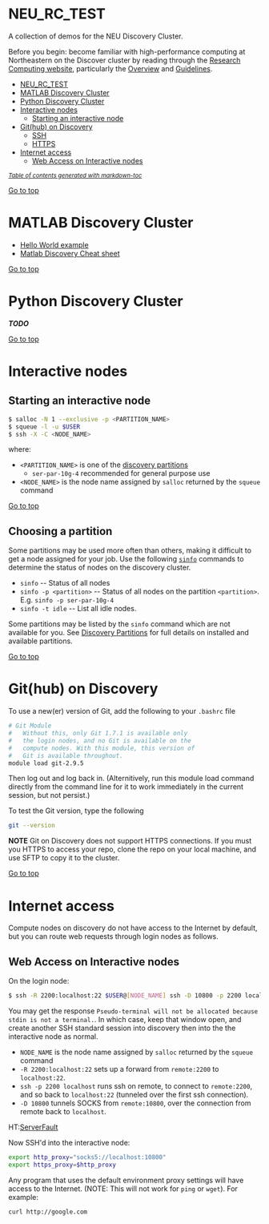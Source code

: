 NEU_RC_TEST
===========
A collection of demos for the NEU Discovery Cluster. 

Before you begin: become familiar with high-performance computing at Northeastern on the Discover cluster by reading through the [Research Computing website](https://www.northeastern.edu/rc/), particularly the [Overview](https://www.northeastern.edu/rc/?page_id=27) and [Guidelines](https://www.northeastern.edu/rc/?page_id=2).

- [NEU_RC_TEST](#neu-rc-test)
- [MATLAB Discovery Cluster](#matlab-discovery-cluster)
- [Python Discovery Cluster](#python-discovery-cluster)
- [Interactive nodes](#interactive-nodes)
  * [Starting an interactive node](#starting-an-interactive-node)
- [Git(hub) on Discovery](#git-hub--on-discovery)
  * [SSH](#ssh)
  * [HTTPS](#https)
- [Internet access](#internet-access)
  * [Web Access on Interactive nodes](#web-access-on-interactive-nodes)

<small><i><a href='http://ecotrust-canada.github.io/markdown-toc/'>Table of contents generated with markdown-toc</a></i></small>

[Go to top](#neu-rc-test)

MATLAB Discovery Cluster
========================

 * [Hello World example](matlab/README.md)
 * [Matlab Discovery Cheat sheet](matlab/cheatsheet.md)
 
[Go to top](#neu-rc-test)

Python Discovery Cluster
========================
***TODO***

[Go to top](#neu-rc-test)

Interactive nodes
=================

Starting an interactive node
----------------------------
```bash
$ salloc -N 1 --exclusive -p <PARTITION_NAME>
$ squeue -l -u $USER
$ ssh -X -C <NODE_NAME>
```
where:
* `<PARTITION_NAME>` is one of the [discovery partitions](https://www.northeastern.edu/rc/?page_id=14)
  - `ser-par-10g-4` recommended for general purpose use
* `<NODE_NAME>` is the node name assigned by `salloc` returned by the `squeue` command

[Go to top](#neu-rc-test)

Choosing a partition
--------------------

Some partitions may be used more often than others, making it difficult to get a node assigned for your job. Use the following [`sinfo`](https://slurm.schedmd.com/sinfo.html) commands to determine the status of nodes on the discovery cluster.

* `sinfo` -- Status of all nodes
* `sinfo -p <partition>` -- Status of all nodes on the partition `<partition>`. E.g. `sinfo -p ser-par-10g-4`
* `sinfo -t idle` -- List all idle nodes. 

Some partitions may be listed by the `sinfo` command which are not available for you. See [Discovery Partitions](https://www.northeastern.edu/rc/?page_id=14) for full details on installed and available partitions. 

[Go to top](#neu-rc-test)

Git(hub) on Discovery
=====================
To use a new(er) version of Git, add the following to your `.bashrc` file

```bash
# Git Module
#   Without this, only Git 1.7.1 is available only
#   the login nodes, and no Git is available on the
#   compute nodes. With this module, this version of
#   Git is available throughout.
module load git-2.9.5
```

Then log out and log back in. (Alternitively, run this module load command directly from the command line for it to work immediately in the current session, but not persist.)

To test the Git version, type the following

```bash
git --version
```

**NOTE** Git on Discovery does not support HTTPS connections. If you must you HTTPS to access your repo, clone the repo on your local machine, and use SFTP to copy it to the cluster.

[Go to top](#neu-rc-test)

Internet access
===============
Compute nodes on discovery do not have access to the Internet by default, but you can route web requests through login nodes as follows.

Web Access on Interactive nodes
-------------------------------
On the login node:
```bash
$ ssh -R 2200:localhost:22 $USER@[NODE_NAME] ssh -D 10800 -p 2200 localhost
```
You may get the response `Pseudo-terminal will not be allocated because stdin is not a terminal.`. In which case, keep that window open, and create another SSH standard session into discovery then into the the interactive node as normal.

* `NODE_NAME` is the node name assigned by `salloc` returned by the `squeue` command
* `-R 2200:localhost:22` sets up a forward from `remote:2200` to `localhost:22`.
* `ssh -p 2200 localhost` runs ssh on remote, to connect to `remote:2200`, and so back to `localhost:22` (tunneled over the first ssh connection).
* `-D 10800` tunnels SOCKS from `remote:10800`, over the connection from remote back to `localhost`.

HT:[ServerFault](https://serverfault.com/questions/624685/making-proxy-available-on-remote-server-through-ssh-tunneling)

Now SSH'd into the interactive node:
```bash
export http_proxy="socks5://localhost:10800"
export https_proxy=$http_proxy
```
Any program that uses the default environment proxy settings will have access to the Internet. (NOTE: This will not work for `ping` or `wget`). For example:
```bash
curl http://google.com
```
